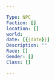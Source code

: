```yaml
--- 

Type: NPC 
Faction: [] 
location: [] 
world: 
date: [{{date}}] 
Description: "" 
Race: [] 
Gender: [] 
Class: [] 

---
```


